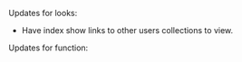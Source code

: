 Updates for looks:
- Have index show links to other users collections to view.

Updates for function:
